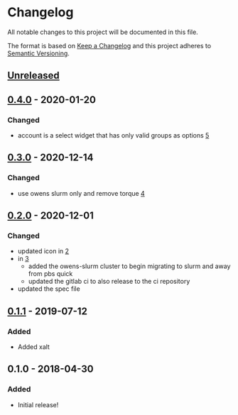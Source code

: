 # Changelog
All notable changes to this project will be documented in this file.

The format is based on [Keep a Changelog](http://keepachangelog.com/en/1.0.0/)
and this project adheres to [Semantic Versioning](http://semver.org/spec/v2.0.0.html).

## [Unreleased]
## [0.4.0] - 2020-01-20
### Changed
- account is a select widget that has only valid groups as options [5](https://github.com/OSC/bc_osc_vmd/pull/5)

## [0.3.0] - 2020-12-14
### Changed
- use owens slurm only and remove torque [4](https://github.com/OSC/bc_osc_vmd/pull/4)

## [0.2.0] - 2020-12-01
### Changed
  - updated icon in [2](https://github.com/OSC/bc_osc_vmd/pull/2)
  - in [3](https://github.com/OSC/bc_osc_vmd/pull/3)
    - added the owens-slurm cluster to begin migrating to slurm and away from pbs quick
    - updated the gitlab ci to also release to the ci repository
  - updated the spec file

## [0.1.1] - 2019-07-12
### Added
- Added xalt

## 0.1.0 - 2018-04-30
### Added
- Initial release!

[Unreleased]: https://github.com/OSC/bc_osc_vmd/compare/v0.4.0...HEAD
[0.4.0]: https://github.com/OSC/bc_osc_vmd/compare/v0.3.0...v0.4.0
[0.3.0]: https://github.com/OSC/bc_osc_vmd/compare/v0.2.0...v0.3.0
[0.2.0]: https://github.com/OSC/bc_osc_vmd/compare/v0.1.1...v0.2.0
[0.1.1]: https://github.com/OSC/bc_osc_vmd/compare/v0.1.0...v0.1.1

